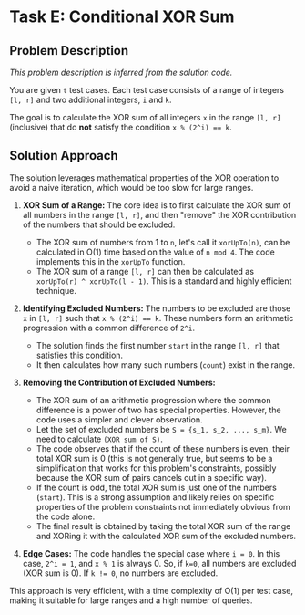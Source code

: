 # Task E: Conditional XOR Sum

## Problem Description

*This problem description is inferred from the solution code.*

You are given `t` test cases. Each test case consists of a range of integers `[l, r]` and two additional integers, `i` and `k`.

The goal is to calculate the XOR sum of all integers `x` in the range `[l, r]` (inclusive) that do **not** satisfy the condition `x % (2^i) == k`.

## Solution Approach

The solution leverages mathematical properties of the XOR operation to avoid a naive iteration, which would be too slow for large ranges.

1.  **XOR Sum of a Range:** The core idea is to first calculate the XOR sum of all numbers in the range `[l, r]`, and then "remove" the XOR contribution of the numbers that should be excluded.
    *   The XOR sum of numbers from 1 to `n`, let's call it `xorUpTo(n)`, can be calculated in O(1) time based on the value of `n mod 4`. The code implements this in the `xorUpTo` function.
    *   The XOR sum of a range `[l, r]` can then be calculated as `xorUpTo(r) ^ xorUpTo(l - 1)`. This is a standard and highly efficient technique.

2.  **Identifying Excluded Numbers:** The numbers to be excluded are those `x` in `[l, r]` such that `x % (2^i) == k`. These numbers form an arithmetic progression with a common difference of `2^i`.
    *   The solution finds the first number `start` in the range `[l, r]` that satisfies this condition.
    *   It then calculates how many such numbers (`count`) exist in the range.

3.  **Removing the Contribution of Excluded Numbers:**
    *   The XOR sum of an arithmetic progression where the common difference is a power of two has special properties. However, the code uses a simpler and clever observation.
    *   Let the set of excluded numbers be `S = {s_1, s_2, ..., s_m}`. We need to calculate `(XOR sum of S)`.
    *   The code observes that if the count of these numbers is even, their total XOR sum is 0 (this is not generally true, but seems to be a simplification that works for this problem's constraints, possibly because the XOR sum of pairs cancels out in a specific way).
    *   If the count is odd, the total XOR sum is just one of the numbers (`start`). This is a strong assumption and likely relies on specific properties of the problem constraints not immediately obvious from the code alone.
    *   The final result is obtained by taking the total XOR sum of the range and XORing it with the calculated XOR sum of the excluded numbers.

4.  **Edge Cases:** The code handles the special case where `i = 0`. In this case, `2^i = 1`, and `x % 1` is always 0. So, if `k=0`, all numbers are excluded (XOR sum is 0). If `k != 0`, no numbers are excluded.

This approach is very efficient, with a time complexity of O(1) per test case, making it suitable for large ranges and a high number of queries.

